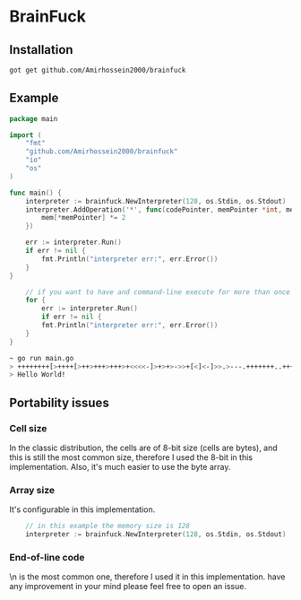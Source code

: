 # BrainFuck

## Installation

```bash
got get github.com/Amirhossein2000/brainfuck
```

## Example

```go
package main

import (
	"fmt"
	"github.com/Amirhossein2000/brainfuck"
	"io"
	"os"
)

func main() {
	interpreter := brainfuck.NewInterpreter(128, os.Stdin, os.Stdout)
	interpreter.AddOperation('*', func(codePointer, memPointer *int, mem, code []byte, reader io.Reader, writer io.Writer) {
		mem[*memPointer] *= 2
	})

	err := interpreter.Run()
	if err != nil {
		fmt.Println("interpreter err:", err.Error())
	}
}
```
```go
    // if you want to have and command-line execute for more than once you can put the for
    for {
        err := interpreter.Run()
        if err != nil {
        fmt.Println("interpreter err:", err.Error())
    }
}
```
```bash
~ go run main.go
> ++++++++[>++++[>++>+++>+++>+<<<<-]>+>+>->>+[<]<-]>>.>---.+++++++..+++.>>.<-.<.+++.------.--------.>>+.>++.
> Hello World!
```

## Portability issues

### Cell size

In the classic distribution, the cells are of 8-bit size (cells are bytes), and this is still the most common size,
therefore I used the 8-bit in this implementation. Also, it's much easier to use the byte array.

### Array size

It's configurable in this implementation.

```go
    // in this example the memory size is 128
    interpreter := brainfuck.NewInterpreter(128, os.Stdin, os.Stdout)
```

### End-of-line code

\n is the most common one, therefore I used it in this implementation. have any improvement in your mind please feel free to open an issue.
